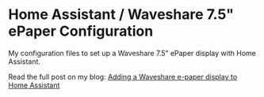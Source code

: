 # Home Assistant / Waveshare 7.5" ePaper Configuration

My configuration files to set up a Waveshare 7.5" ePaper display with Home Assistant.

Read the full post on my blog: [Adding a Waveshare e-paper display to Home Assistant](https://eikowagenknecht.de/posts/adding-a-waveshare-e-paper-display-to-home-assistant/)
